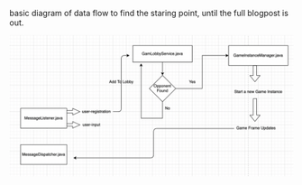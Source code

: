 basic diagram of data flow to find the staring point, 
until the full blogpost is out.

![game-architecture](architecture-flow.png)
